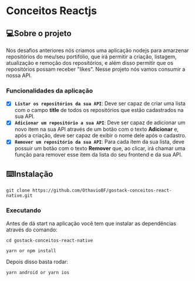 # Conceitos Reactjs

## 💻Sobre o projeto

Nos desafios anteriores nós criamos uma aplicação nodejs para amarzenar repositórios do meu/seu portifólio, que irá permitir a criação, listagem, atualização e remoção dos repositórios, e além disso permitir que os repositórios possam receber "likes". Nesse projeto nós vamos consumir a nossa API.

### **Funcionalidades da aplicação**

- [x]  **`Listar os repositórios da sua API`**: Deve ser capaz de criar uma lista com o campo **title** de todos os repositórios que estão cadastrados na sua API.
- [x]  **`Adicionar um repositório a sua API`**: Deve ser capaz de adicionar um novo item na sua API através de um botão com o texto **Adicionar** e, após a criação, deve ser capaz de exibir o nome dele após o cadastro.
- [x]  **`Remover um repositório da sua API`**: Para cada item da sua lista, deve possuir um botão com o texto **Remover** que, ao clicar, irá chamar uma função para remover esse item da lista do seu frontend e da sua API.

## ⌨️Instalação

```tsx
git clone https://github.com/OthavioBF/gostack-conceitos-react-native.git
```

### **Executando**

Antes de dá start na aplicação você tem que instalar as dependências através do comando:

`cd gostack-conceitos-react-native`

 `yarn or npm install`

Depois disso basta rodar:

`yarn android or yarn ios`

